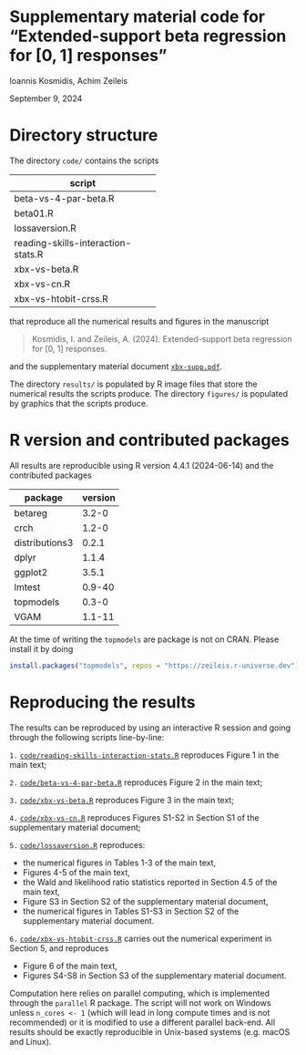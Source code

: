 # Supplementary material code for “Extended-support beta regression for \[0, 1\] responses”

Ioannis Kosmidis, Achim Zeileis

September 9, 2024

# Directory structure

The directory `code/` contains the scripts

<table style="width:51%;">
<colgroup>
<col style="width: 51%" />
</colgroup>
<thead>
<tr class="header">
<th>script</th>
</tr>
</thead>
<tbody>
<tr class="odd">
<td>beta-vs-4-par-beta.R</td>
</tr>
<tr class="even">
<td>beta01.R</td>
</tr>
<tr class="odd">
<td>lossaversion.R</td>
</tr>
<tr class="even">
<td>reading-skills-interaction-stats.R</td>
</tr>
<tr class="odd">
<td>xbx-vs-beta.R</td>
</tr>
<tr class="even">
<td>xbx-vs-cn.R</td>
</tr>
<tr class="odd">
<td>xbx-vs-htobit-crss.R</td>
</tr>
</tbody>
</table>

that reproduce all the numerical results and figures in the manuscript

> Kosmidis, I. and Zeileis, A. (2024). Extended-support beta regression
> for \[0, 1\] responses.

and the supplementary material document [`xbx-supp.pdf`](xbx-supp.pdf).

The directory `results/` is populated by R image files that store the
numerical results the scripts produce. The directory `figures/` is
populated by graphics that the scripts produce.

# R version and contributed packages

All results are reproducible using R version 4.4.1 (2024-06-14) and the
contributed packages

<table style="width:38%;">
<colgroup>
<col style="width: 23%" />
<col style="width: 13%" />
</colgroup>
<thead>
<tr class="header">
<th>package</th>
<th>version</th>
</tr>
</thead>
<tbody>
<tr class="odd">
<td>betareg</td>
<td>3.2-0</td>
</tr>
<tr class="even">
<td>crch</td>
<td>1.2-0</td>
</tr>
<tr class="odd">
<td>distributions3</td>
<td>0.2.1</td>
</tr>
<tr class="even">
<td>dplyr</td>
<td>1.1.4</td>
</tr>
<tr class="odd">
<td>ggplot2</td>
<td>3.5.1</td>
</tr>
<tr class="even">
<td>lmtest</td>
<td>0.9-40</td>
</tr>
<tr class="odd">
<td>topmodels</td>
<td>0.3-0</td>
</tr>
<tr class="even">
<td>VGAM</td>
<td>1.1-11</td>
</tr>
</tbody>
</table>

At the time of writing the `topmodels` are package is not on CRAN.
Please install it by doing

``` r
install.packages("topmodels", repos = "https://zeileis.r-universe.dev")
```

# Reproducing the results

The results can be reproduced by using an interactive R session and
going through the following scripts line-by-line:

`1.`
[`code/reading-skills-interaction-stats.R`](code/reading-skills-interaction-stats.R)
reproduces Figure 1 in the main text;

`2.` [`code/beta-vs-4-par-beta.R`](code/beta-vs-4-par-beta.R) reproduces
Figure 2 in the main text;

`3.` [`code/xbx-vs-beta.R`](code/xbx-vs-beta.R) reproduces Figure 3 in
the main text;

`4.` [`code/xbx-vs-cn.R`](code/xbx-vs-cn.R) reproduces Figures S1-S2 in
Section S1 of the supplementary material document;

`5.` [`code/lossaversion.R`](code/lossaversion.R) reproduces:

-   the numerical figures in Tables 1-3 of the main text,
-   Figures 4-5 of the main text,
-   the Wald and likelihood ratio statistics reported in Section 4.5 of
    the main text,
-   Figure S3 in Section S2 of the supplementary material document,
-   the numerical figures in Tables S1-S3 in Section S2 of the
    supplementary material document.

`6.` [`code/xbx-vs-htobit-crss.R`](code/xbx-vs-htobit-crss.R) carries
out the numerical experiment in Section 5, and reproduces

-   Figure 6 of the main text,
-   Figures S4-S8 in Section S3 of the supplementary material document.

Computation here relies on parallel computing, which is implemented
through the `parallel` R package. The script will not work on Windows
unless `n_cores <- 1` (which will lead in long compute times and is not
recommended) or it is modified to use a different parallel back-end. All
results should be exactly reproducible in Unix-based systems (e.g. macOS
and Linux).
